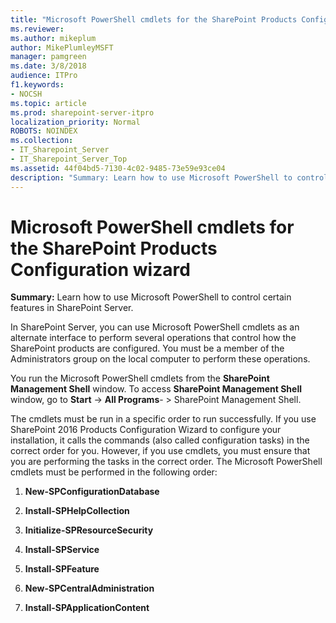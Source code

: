 ```yaml
---
title: "Microsoft PowerShell cmdlets for the SharePoint Products Configuration wizard"
ms.reviewer: 
ms.author: mikeplum
author: MikePlumleyMSFT
manager: pamgreen
ms.date: 3/8/2018
audience: ITPro
f1.keywords:
- NOCSH
ms.topic: article
ms.prod: sharepoint-server-itpro
localization_priority: Normal
ROBOTS: NOINDEX
ms.collection:
- IT_Sharepoint_Server
- IT_Sharepoint_Server_Top
ms.assetid: 44f04bd5-7130-4c02-9485-73e59e93ce04
description: "Summary: Learn how to use Microsoft PowerShell to control certain features in SharePoint Server."
---
```


# Microsoft PowerShell cmdlets for the SharePoint Products Configuration wizard

 **Summary:** Learn how to use Microsoft PowerShell to control certain features in SharePoint Server. 
  
In SharePoint Server, you can use Microsoft PowerShell cmdlets as an alternate interface to perform several operations that control how the SharePoint products are configured. You must be a member of the Administrators group on the local computer to perform these operations.
  
You run the Microsoft PowerShell cmdlets from the **SharePoint Management Shell** window. To access **SharePoint Management Shell** window, go to **Start** -> **All Programs**- > SharePoint Management Shell.
  
The cmdlets must be run in a specific order to run successfully. If you use SharePoint 2016 Products Configuration Wizard to configure your installation, it calls the commands (also called configuration tasks) in the correct order for you. However, if you use cmdlets, you must ensure that you are performing the tasks in the correct order. The Microsoft PowerShell cmdlets must be performed in the following order:
  
1. **New-SPConfigurationDatabase**
    
2. **Install-SPHelpCollection**
    
3. **Initialize-SPResourceSecurity**
    
4. **Install-SPService**
    
5. **Install-SPFeature**
    
6. **New-SPCentralAdministration**
    
7. **Install-SPApplicationContent**
    


